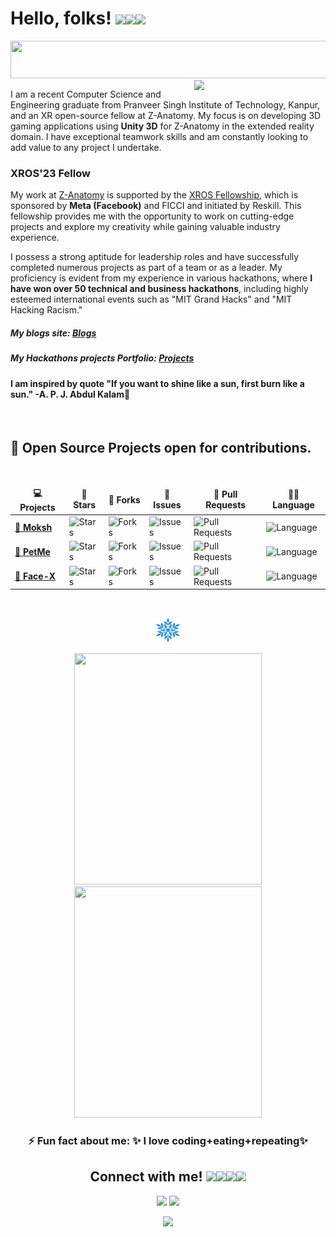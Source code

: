
# Hello, folks! <img src="https://emoji.slack-edge.com/T0172CCPGUW/party-blob/d7253707fa13e9ee.gif" width="30"/><img src="https://emoji.slack-edge.com/T0172CCPGUW/party-blob/d7253707fa13e9ee.gif" width="30"/><img src="https://emoji.slack-edge.com/T0172CCPGUW/party-blob/d7253707fa13e9ee.gif" width="30"/>
<img src="https://github.com/akshitagupta15june/akshitagupta15june/blob/master/ai.gif" width="590px" height="60px">


<img align="right" img src="https://raw.githubusercontent.com/akshitagupta15june/akshitagupta15june/master/200w.webp" width="210px">

I am a recent Computer Science and Engineering graduate from Pranveer Singh Institute of Technology, Kanpur, and an XR open-source fellow at Z-Anatomy. My focus is on developing 3D gaming applications using <b>Unity 3D</b> for Z-Anatomy in the extended reality domain. I have exceptional teamwork skills and am constantly looking to add value to any project I undertake.

### XROS'23 Fellow

My work at [Z-Anatomy](https://www.z-anatomy.com/) is supported by the [XROS Fellowship](https://xrosfellowship.ficci.in/), which is sponsored by <b>Meta (Facebook)</b> and FICCI and initiated by Reskill. This fellowship provides me with the opportunity to work on cutting-edge projects and explore my creativity while gaining valuable industry experience.

I possess a strong aptitude for leadership roles and have successfully completed numerous projects as part of a team or as a leader. My proficiency is evident from my experience in various hackathons, where <b>I have won over 50 technical and business hackathons</b>, including highly esteemed international events such as "MIT Grand Hacks" and "MIT Hacking Racism."


##### My blogs site: [Blogs](https://medium.com/@akshitagupta15june)

##### My Hackathons projects Portfolio: [Projects](https://devpost.com/akshitagupta15june)

#### I am inspired by quote "If you want to shine like a sun, first burn like a sun." -A. P. J. Abdul Kalam🙏


</br>
	
<h2><b>🥇 Open Source Projects open for contributions.</b></h2>

  <br />
  <table>
    <thead align="center">
      <tr border: none;>
        <td><b>💻 Projects</b></td>
        <td><b>🌟 Stars</b></td>
        <td><b>🍴 Forks</b></td>
        <td><b>🐛 Issues</b></td>
        <td><b>🔔 Pull Requests</b></td>
        <td><b>👨‍💻 Language</b></td>
      </tr>
    </thead>
    <tbody>
      <tr>
	      <td><a href="https://github.com/akshitagupta15june/Moksh"><b>🌸 Moksh</b></a></td>
        <td><img alt="Stars" src="https://img.shields.io/github/stars/akshitagupta15june/Moksh?style=flat-square&labelColor=343b41"/></td>
        <td><img alt="Forks" src="https://img.shields.io/github/forks/akshitagupta15june/Moksh?style=flat-square&labelColor=343b41"/></td>
        <td><img alt="Issues" src="https://img.shields.io/github/issues/akshitagupta15june/Moksh?style=flat-square"/></td>
        <td><img alt="Pull Requests" src="https://img.shields.io/github/issues-pr/akshitagupta15june/Moksh?style=flat-square"/></td>
        <td><img alt="Language" src="https://img.shields.io/github/languages/top/akshitagupta15june/Moksh?style=flat-square"/></td>
      </tr>
      <tr>
	      <td><a href="https://github.com/akshitagupta15june/PetMe"><b>🐶 PetMe</b></a></td>
        <td><img alt="Stars" src="https://img.shields.io/github/stars/akshitagupta15june/PetMe?style=flat-square&labelColor=343b41"/></td>
        <td><img alt="Forks" src="https://img.shields.io/github/forks/akshitagupta15june/PetMe?style=flat-square&labelColor=343b41"/></td>
        <td><img alt="Issues" src="https://img.shields.io/github/issues/akshitagupta15june/PetMe?style=flat-square"/></td>
        <td><img alt="Pull Requests" src="https://img.shields.io/github/issues-pr/akshitagupta15june/PetMe?style=flat-square"/></td>
        <td><img alt="Language" src="https://img.shields.io/github/languages/top/akshitagupta15june/PetMe?label=Python&style=flat-square"/></td>
      </tr>
      <tr>
	      <td><a href="https://github.com/akshitagupta15june/Face-X"><b>👨 Face-X</b></a></td>
        <td><img alt="Stars" src="https://img.shields.io/github/stars/akshitagupta15june/Face-Recognition-Attendance-System?style=flat-square&labelColor=343b41"/></td>
        <td><img alt="Forks" src="https://img.shields.io/github/forks/akshitagupta15june/Face-Recognition-Attendance-System?style=flat-square&labelColor=343b41"/></td>
        <td><img alt="Issues" src="https://img.shields.io/github/issues/akshitagupta15june/Face-Recognition-Attendance-System?style=flat-square"/></td>
        <td><img alt="Pull Requests" src="https://img.shields.io/github/issues-pr/akshitagupta15june/Face-Recognition-Attendance-System?style=flat-square"/></td>
        <td><img alt="Language" src="https://img.shields.io/github/languages/top/akshitagupta15june/Face-Recognition-Attendance-System?style=flat-square"/></td> 
      </tr>
    </tbody>
  </table>

<br/>  
  


	


<div align="center">
  




</div>

<div align="center">
  


  
  <img align="center" a href='https://archiveprogram.github.com/'><img src='https://raw.githubusercontent.com/acervenky/animated-github-badges/master/assets/acbadge.gif' width='40' height='40'></a>
  
  <img src="https://github.com/akshitagupta15june/akshitagupta15june/blob/master/octocat.jpeg" height=370 width=300><img src="https://github.com/akshitagupta15june/akshitagupta15june/blob/master/Images/grad-dia.jpeg" height=370 width=300>

 ### ⚡ Fun fact about me: ✨ I love coding+eating+repeating✨ 
 

<h2>Connect with me!  <img src="https://emoji.slack-edge.com/T0172CCPGUW/party-blob/d7253707fa13e9ee.gif" width="30"/><img src="https://emoji.slack-edge.com/T0172CCPGUW/party-blob/d7253707fa13e9ee.gif" width="30"/><img src="https://emoji.slack-edge.com/T0172CCPGUW/party-blob/d7253707fa13e9ee.gif" width="30"/><img src="https://emoji.slack-edge.com/T0172CCPGUW/party-blob/d7253707fa13e9ee.gif" width="30"/></h2>
 
[<img src="https://img.shields.io/badge/linkedin-%230077B5.svg?&style=for-the-badge&logo=linkedin&logoColor=white" />](https://www.linkedin.com/in/akshita-gupta-a4a895187/) 
[<img src="https://img.shields.io/badge/BLOGS-%23292929.svg?&style=for-the-badge&logo=BLOGS&logoColor=white" />](https://medium.com/@akshitagupta15june) 

![](https://visitor-badge.glitch.me/badge?page_id=akshitagupta15june.akshitagupta15june)

</div>





